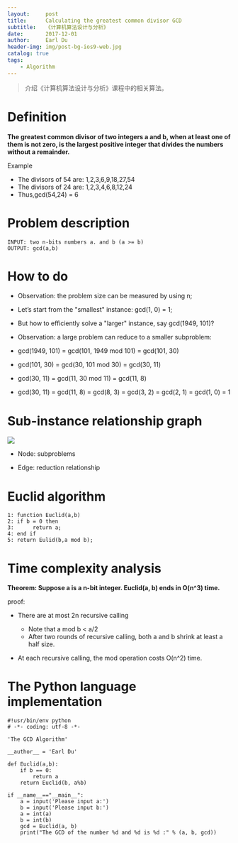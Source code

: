 ```yaml
---
layout:     post
title:      Calculating the greatest common divisor GCD
subtitle:   《计算机算法设计与分析》
date:       2017-12-01
author:     Earl Du
header-img: img/post-bg-ios9-web.jpg
catalog: true
tags:
    - Algorithm
---
```


> 介绍《计算机算法设计与分析》课程中的相关算法。

# Definition

**The greatest common divisor of two integers a and b, when at least one of them is not zero, is the largest positive integer that divides the numbers without a remainder.**

Example
	
- The divisors of 54 are: 1,2,3,6,9,18,27,54
- The divisors of 24 are: 1,2,3,4,6,8,12,24
- Thus,gcd(54,24) = 6

# Problem description

	INPUT: two n-bits numbers a. and b (a >= b)
	OUTPUT: gcd(a,b)


# How to do

- Observation: the problem size can be measured by using n; 

- Let’s start from the "smallest" instance: gcd(1, 0) = 1;

- But how to efficiently solve a "larger" instance, say
gcd(1949, 101)?

- Observation: a large problem can reduce to a smaller
subproblem:

- gcd(1949, 101) = gcd(101, 1949 mod 101) = gcd(101, 30)

- gcd(101, 30) = gcd(30, 101 mod 30) = gcd(30, 11)

- gcd(30, 11) = gcd(11, 30 mod 11) = gcd(11, 8)

- gcd(30, 11) = gcd(11, 8) = gcd(8, 3) = gcd(3, 2) =
gcd(2, 1) = gcd(1, 0) = 1

# Sub-instance relationship graph

![](https://i.imgur.com/9xyODfK.jpg)

- Node: subproblems

- Edge: reduction relationship

# Euclid algorithm

	1: function Euclid(a,b)
	2: if b = 0 then
	3: 		return a;
	4: end if
	5: return Eulid(b,a mod b);

# Time complexity analysis

**Theorem: Suppose a is a n-bit integer. Euclid(a, b) ends in O(n^3) time.**

proof:

- There are at most 2n recursive calling
	- Note that a mod b < a/2
	- After two rounds of recursive calling, both a and b shrink at least a half size.

- At each recursive calling, the mod operation costs O(n^2)
time.

# The Python language implementation

    #!usr/bin/env python
	# -*- coding: utf-8 -*-
	
	'The GCD Algorithm'
	
	__author__ = 'Earl Du'
	
	def Euclid(a,b):
    	if b == 0:
        	return a
    	return Euclid(b, a%b)
	
	if __name__=="__main__":
	    a = input('Please input a:')
	    b = input('Please input b:')
	    a = int(a)
	    b = int(b)
	    gcd = Euclid(a, b)
	    print("The GCD of the number %d and %d is %d :" % (a, b, gcd))